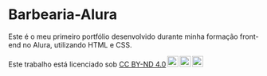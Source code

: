 # Barbearia-Alura
Este é o meu primeiro portfólio desenvolvido durante minha formação front-end no Alura, utilizando HTML e CSS.

<p xmlns:cc="http://creativecommons.org/ns#" >Este trabalho está licenciado sob <a href="http://creativecommons.org/licenses/by-nd/4.0/?ref=chooser- v1" target="_blank" rel="license noopener noreferrer" style="display:inline-block;">CC BY-ND 4.0<img style="height:22px!important;margin-left:3px;vertical-align :texto inferior;" src="https://mirrors.creativecommons.org/presskit/icons/cc.svg?ref=chooser-v1"><img style="height:22px!important;margin-left:3px;vertical-align:text -fundo;" src="https://mirrors.creativecommons.org/presskit/icons/by.svg?ref=chooser-v1"><img style="height:22px!important;margin-left:3px;vertical-align:text -fundo;" src="https://mirrors.creativecommons.org/presskit/icons/nd.svg?ref=chooser-v1"></a></p>
